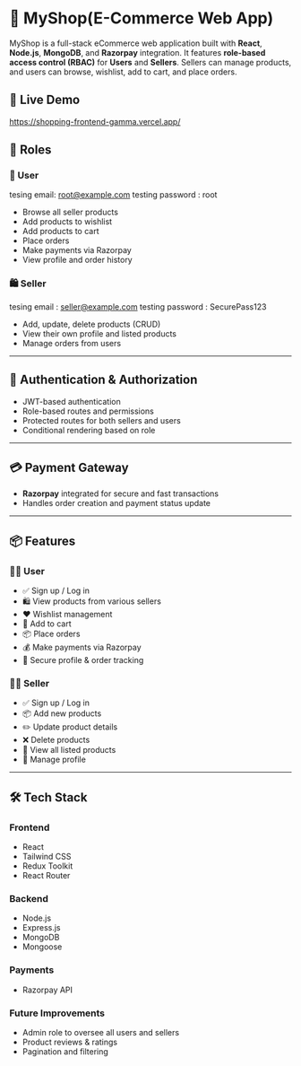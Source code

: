 # 🛒 MyShop(E-Commerce Web App)

MyShop is a full-stack eCommerce web application built with **React**, **Node.js**, **MongoDB**, and **Razorpay** integration. It features **role-based access control (RBAC)** for **Users** and **Sellers**. Sellers can manage products, and users can browse, wishlist, add to cart, and place orders.

## 🚀 Live Demo
https://shopping-frontend-gamma.vercel.app/

## 👥 Roles

### 👤 User 
tesing email: root@example.com 
testing password :  root
- Browse all seller products
- Add products to wishlist
- Add products to cart
- Place orders
- Make payments via Razorpay
- View profile and order history

### 🛍️ Seller
tesing email : seller@example.com
testing password : SecurePass123
- Add, update, delete products (CRUD)
- View their own profile and listed products
- Manage orders from users

---

## 🔐 Authentication & Authorization

- JWT-based authentication
- Role-based routes and permissions
- Protected routes for both sellers and users
- Conditional rendering based on role

---

## 💳 Payment Gateway

- **Razorpay** integrated for secure and fast transactions
- Handles order creation and payment status update

---

## 📦 Features

### 🧑‍💻 User
- ✅ Sign up / Log in
- 🛍 View products from various sellers
- ❤️ Wishlist management
- 🛒 Add to cart
- 📦 Place orders
- 💰 Make payments via Razorpay
- 🔐 Secure profile & order tracking

### 🧑‍🔧 Seller
- ✅ Sign up / Log in
- 📦 Add new products
- ✏️ Update product details
- ❌ Delete products
- 📄 View all listed products
- 🔐 Manage profile

---

## 🛠️ Tech Stack

### Frontend
- React
- Tailwind CSS
- Redux Toolkit
- React Router

### Backend
- Node.js
- Express.js
- MongoDB
- Mongoose

### Payments
- Razorpay API

### Future Improvements
- Admin role to oversee all users and sellers
- Product reviews & ratings
- Pagination and filtering

